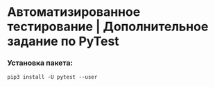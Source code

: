 # Автоматизированное тестирование | Дополнительное задание по PyTest 

### Установка пакета:

`pip3 install -U pytest --user`
